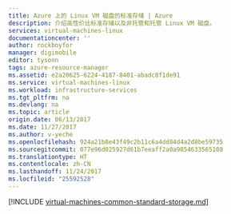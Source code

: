 ```yaml
---
title: Azure 上的 Linux VM 磁盘的标准存储 | Azure
description: 介绍高性价比标准存储以及非托管和托管 Linux VM 磁盘。
services: virtual-machines-linux
documentationcenter: ''
author: rockboyfor
manager: digimobile
editor: tysonn
tags: azure-resource-manager
ms.assetid: e2a20625-6224-4187-8401-abadc8f1de91
ms.service: virtual-machines-linux
ms.workload: infrastructure-services
ms.tgt_pltfrm: na
ms.devlang: na
ms.topic: article
origin.date: 06/13/2017
ms.date: 11/27/2017
ms.author: v-yeche
ms.openlocfilehash: 924a21b8e43f49c2b11c6a4dd84d4a2d8be59735
ms.sourcegitcommit: 077e96d025927d61b7eeaff2a0a9854633565108
ms.translationtype: HT
ms.contentlocale: zh-CN
ms.lasthandoff: 11/24/2017
ms.locfileid: "25592528"
---
```

[!INCLUDE [virtual-machines-common-standard-storage.md](../../../includes/virtual-machines-common-standard-storage.md)]
<!--Not Available the parent file of includes file of virtual-machines-common-standard-storage.md-->
<!--ms.date:11/27/2017-->

<!--Not Available the parent file of includes file of virtual-machines-common-standard-storage.md-->
<!--ms.date:11/27/2017-->